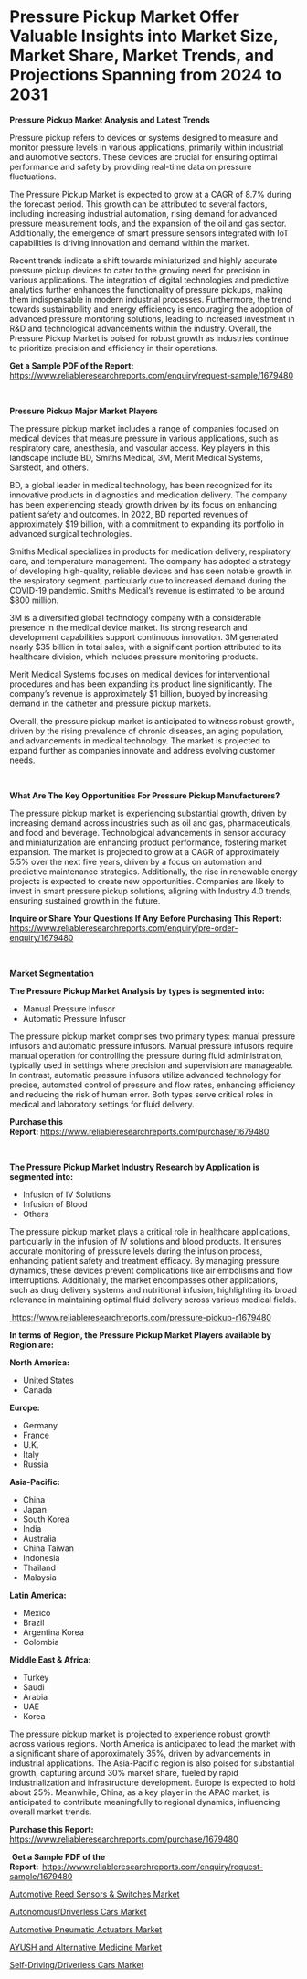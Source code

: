 <p><h1>Pressure Pickup Market Offer Valuable Insights into Market Size, Market Share, Market Trends, and Projections Spanning from 2024 to 2031</h1></p><p><strong>Pressure Pickup Market Analysis and Latest Trends</strong></p>
<p><p>Pressure pickup refers to devices or systems designed to measure and monitor pressure levels in various applications, primarily within industrial and automotive sectors. These devices are crucial for ensuring optimal performance and safety by providing real-time data on pressure fluctuations.</p><p>The Pressure Pickup Market is expected to grow at a CAGR of 8.7% during the forecast period. This growth can be attributed to several factors, including increasing industrial automation, rising demand for advanced pressure measurement tools, and the expansion of the oil and gas sector. Additionally, the emergence of smart pressure sensors integrated with IoT capabilities is driving innovation and demand within the market.</p><p>Recent trends indicate a shift towards miniaturized and highly accurate pressure pickup devices to cater to the growing need for precision in various applications. The integration of digital technologies and predictive analytics further enhances the functionality of pressure pickups, making them indispensable in modern industrial processes. Furthermore, the trend towards sustainability and energy efficiency is encouraging the adoption of advanced pressure monitoring solutions, leading to increased investment in R&D and technological advancements within the industry. Overall, the Pressure Pickup Market is poised for robust growth as industries continue to prioritize precision and efficiency in their operations.</p></p>
<p><strong>Get a Sample PDF of the Report:&nbsp;</strong> <a href="https://www.reliableresearchreports.com/enquiry/request-sample/1679480?utm_campaign=1616&utm_medium=2&utm_source=Github&utm_content=ia&utm_term=14102024&utm_id=pressure-pickup">https://www.reliableresearchreports.com/enquiry/request-sample/1679480</a></p>
<p>&nbsp;</p>
<p><strong>Pressure Pickup Major Market Players</strong></p>
<p><p>The pressure pickup market includes a range of companies focused on medical devices that measure pressure in various applications, such as respiratory care, anesthesia, and vascular access. Key players in this landscape include BD, Smiths Medical, 3M, Merit Medical Systems, Sarstedt, and others.</p><p>BD, a global leader in medical technology, has been recognized for its innovative products in diagnostics and medication delivery. The company has been experiencing steady growth driven by its focus on enhancing patient safety and outcomes. In 2022, BD reported revenues of approximately $19 billion, with a commitment to expanding its portfolio in advanced surgical technologies.</p><p>Smiths Medical specializes in products for medication delivery, respiratory care, and temperature management. The company has adopted a strategy of developing high-quality, reliable devices and has seen notable growth in the respiratory segment, particularly due to increased demand during the COVID-19 pandemic. Smiths Medical’s revenue is estimated to be around $800 million.</p><p>3M is a diversified global technology company with a considerable presence in the medical device market. Its strong research and development capabilities support continuous innovation. 3M generated nearly $35 billion in total sales, with a significant portion attributed to its healthcare division, which includes pressure monitoring products.</p><p>Merit Medical Systems focuses on medical devices for interventional procedures and has been expanding its product line significantly. The company’s revenue is approximately $1 billion, buoyed by increasing demand in the catheter and pressure pickup markets.</p><p>Overall, the pressure pickup market is anticipated to witness robust growth, driven by the rising prevalence of chronic diseases, an aging population, and advancements in medical technology. The market is projected to expand further as companies innovate and address evolving customer needs.</p></p>
<p>&nbsp;</p>
<p><strong>What Are The Key Opportunities For Pressure Pickup Manufacturers?</strong></p>
<p><p>The pressure pickup market is experiencing substantial growth, driven by increasing demand across industries such as oil and gas, pharmaceuticals, and food and beverage. Technological advancements in sensor accuracy and miniaturization are enhancing product performance, fostering market expansion. The market is projected to grow at a CAGR of approximately 5.5% over the next five years, driven by a focus on automation and predictive maintenance strategies. Additionally, the rise in renewable energy projects is expected to create new opportunities. Companies are likely to invest in smart pressure pickup solutions, aligning with Industry 4.0 trends, ensuring sustained growth in the future.</p></p>
<p><strong>Inquire or Share Your Questions If Any Before Purchasing This Report:</strong> <a href="https://www.reliableresearchreports.com/enquiry/pre-order-enquiry/1679480?utm_campaign=1616&utm_medium=2&utm_source=Github&utm_content=ia&utm_term=14102024&utm_id=pressure-pickup">https://www.reliableresearchreports.com/enquiry/pre-order-enquiry/1679480</a></p>
<p>&nbsp;</p>
<p><strong>Market Segmentation</strong></p>
<p><strong>The Pressure Pickup Market Analysis by types is segmented into:</strong></p>
<p><ul><li>Manual Pressure Infusor</li><li>Automatic Pressure Infusor</li></ul></p>
<p><p>The pressure pickup market comprises two primary types: manual pressure infusors and automatic pressure infusors. Manual pressure infusors require manual operation for controlling the pressure during fluid administration, typically used in settings where precision and supervision are manageable. In contrast, automatic pressure infusors utilize advanced technology for precise, automated control of pressure and flow rates, enhancing efficiency and reducing the risk of human error. Both types serve critical roles in medical and laboratory settings for fluid delivery.</p></p>
<p><strong>Purchase this Report:&nbsp;</strong><a href="https://www.reliableresearchreports.com/purchase/1679480?utm_campaign=1616&utm_medium=2&utm_source=Github&utm_content=ia&utm_term=14102024&utm_id=pressure-pickup">https://www.reliableresearchreports.com/purchase/1679480</a></p>
<p>&nbsp;</p>
<p><strong>The Pressure Pickup Market Industry Research by Application is segmented into:</strong></p>
<p><ul><li>Infusion of IV Solutions</li><li>Infusion of Blood</li><li>Others</li></ul></p>
<p><p>The pressure pickup market plays a critical role in healthcare applications, particularly in the infusion of IV solutions and blood products. It ensures accurate monitoring of pressure levels during the infusion process, enhancing patient safety and treatment efficacy. By managing pressure dynamics, these devices prevent complications like air embolisms and flow interruptions. Additionally, the market encompasses other applications, such as drug delivery systems and nutritional infusion, highlighting its broad relevance in maintaining optimal fluid delivery across various medical fields.</p></p>
<p><a href="https://www.reliableresearchreports.com/pressure-pickup-r1679480?utm_campaign=1616&utm_medium=2&utm_source=Github&utm_content=ia&utm_term=14102024&utm_id=pressure-pickup">&nbsp;https://www.reliableresearchreports.com/pressure-pickup-r1679480</a></p>
<p><strong>In terms of Region, the Pressure Pickup Market Players available by Region are:</strong></p>
<p>
    <p> <strong> North America: </strong>
        <ul>
            <li>United States</li>
            <li>Canada</li>
        </ul>
        </p> 
    <p> <strong> Europe: </strong>
        <ul>
            <li>Germany</li>
            <li>France</li>
            <li>U.K.</li>
            <li>Italy</li>
            <li>Russia</li>
        </ul>
        </p> 
    <p> <strong> Asia-Pacific: </strong>
        <ul>
            <li>China</li>
            <li>Japan</li>
            <li>South Korea</li>
            <li>India</li>
            <li>Australia</li>
            <li>China Taiwan</li>
            <li>Indonesia</li>
            <li>Thailand</li>
            <li>Malaysia</li>
        </ul>
        </p> 
    <p> <strong> Latin America: </strong>
        <ul>
            <li>Mexico</li>
            <li>Brazil</li>
            <li>Argentina Korea</li>
            <li>Colombia</li>
        </ul>
        </p> 
    <p> <strong> Middle East & Africa: </strong>
        <ul>
            <li>Turkey</li>
            <li>Saudi</li>
            <li>Arabia</li>
            <li>UAE</li>
            <li>Korea</li>
        </ul>
    </p>
    </p>
<p><p>The pressure pickup market is projected to experience robust growth across various regions. North America is anticipated to lead the market with a significant share of approximately 35%, driven by advancements in industrial applications. The Asia-Pacific region is also poised for substantial growth, capturing around 30% market share, fueled by rapid industrialization and infrastructure development. Europe is expected to hold about 25%. Meanwhile, China, as a key player in the APAC market, is anticipated to contribute meaningfully to regional dynamics, influencing overall market trends.</p></p>
<p><strong>Purchase this Report: </strong><a href="https://www.reliableresearchreports.com/purchase/1679480?utm_campaign=1616&utm_medium=2&utm_source=Github&utm_content=ia&utm_term=14102024&utm_id=pressure-pickup">https://www.reliableresearchreports.com/purchase/1679480</a></p>
<p>&nbsp;<strong>Get a Sample PDF of the Report:&nbsp;&nbsp;</strong><a href="https://www.reliableresearchreports.com/enquiry/request-sample/1679480?utm_campaign=1616&utm_medium=2&utm_source=Github&utm_content=ia&utm_term=14102024&utm_id=pressure-pickup">https://www.reliableresearchreports.com/enquiry/request-sample/1679480</a></p>
<p><strong></strong></p>
<p><p><a href="https://www.linkedin.com/pulse/global-automotive-reed-sensors-switches-market-trends-insights-qdpyc?utm_campaign=1616&utm_medium=2&utm_source=Github&utm_content=ia&utm_term=14102024&utm_id=pressure-pickup">Automotive Reed Sensors & Switches Market</a></p><p><a href="https://www.linkedin.com/pulse/influencing-factors-autonomousdriverless-cars-market-insights-f868e?utm_campaign=1616&utm_medium=2&utm_source=Github&utm_content=ia&utm_term=14102024&utm_id=pressure-pickup">Autonomous/Driverless Cars Market</a></p><p><a href="https://www.linkedin.com/pulse/automotive-pneumatic-actuators-market-emerging-trends-future-2rwdc?utm_campaign=1616&utm_medium=2&utm_source=Github&utm_content=ia&utm_term=14102024&utm_id=pressure-pickup">Automotive Pneumatic Actuators Market</a></p><p><a href="https://www.linkedin.com/pulse/charting-future-comprehensive-analysis-global-ayush-kycwc?utm_campaign=1616&utm_medium=2&utm_source=Github&utm_content=ia&utm_term=14102024&utm_id=pressure-pickup">AYUSH and Alternative Medicine Market</a></p><p><a href="https://www.linkedin.com/pulse/emerging-trends-self-drivingdriverless-cars-market-detailed-bl9cc?utm_campaign=1616&utm_medium=2&utm_source=Github&utm_content=ia&utm_term=14102024&utm_id=pressure-pickup">Self-Driving/Driverless Cars Market</a></p></p>